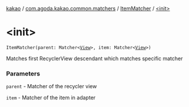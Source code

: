 [kakao](../../index.md) / [com.agoda.kakao.common.matchers](../index.md) / [ItemMatcher](index.md) / [&lt;init&gt;](./-init-.md)

# &lt;init&gt;

`ItemMatcher(parent: Matcher<`[`View`](https://developer.android.com/reference/android/view/View.html)`>, item: Matcher<`[`View`](https://developer.android.com/reference/android/view/View.html)`>)`

Matches first RecyclerView descendant which matches specific matcher

### Parameters

`parent` - Matcher of the recycler view

`item` - Matcher of the item in adapter